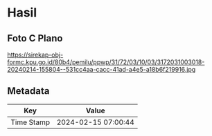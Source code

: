 # Hasil

## Foto C Plano

https://sirekap-obj-formc.kpu.go.id/80b4/pemilu/ppwp/31/72/03/10/03/3172031003018-20240214-155804--531cc4aa-cacc-41ad-a4e5-a18b6f219916.jpg


## Metadata

| Key        | Value               |
| ---------- | ------------------- |
| Time Stamp | 2024-02-15 07:00:44 |




